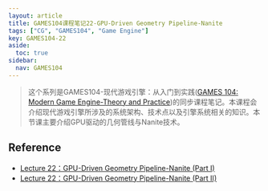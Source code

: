 ```yaml
---
layout: article
title: GAMES104课程笔记22-GPU-Driven Geometry Pipeline-Nanite
tags: ["CG", "GAMES104", "Game Engine"]
key: GAMES104-22
aside:
  toc: true
sidebar:
  nav: GAMES104
---
```


> 这个系列是GAMES104-现代游戏引擎：从入门到实践([GAMES 104: Modern Game Engine-Theory and Practice](https://games104.boomingtech.com/en/))的同步课程笔记。本课程会介绍现代游戏引擎所涉及的系统架构、技术点以及引擎系统相关的知识。本节课主要介绍GPU驱动的几何管线与Nanite技术。
<!--more-->

## Reference

- [Lecture 22：GPU-Driven Geometry Pipeline-Nanite (Part I)](https://www.bilibili.com/video/BV1Et4y1P7ro/?spm_id_from=333.788&vd_source=7a2542c6c909b3ee1fab551277360826)
- [Lecture 22：GPU-Driven Geometry Pipeline-Nanite (Part II)](https://www.bilibili.com/video/BV17G4y1x7VX/?spm_id_from=333.788&vd_source=7a2542c6c909b3ee1fab551277360826)
